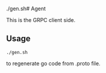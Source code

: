 ./gen.sh# Agent

This is the GRPC client side.

## Usage

```
./gen.sh
```
to regenerate go code from .proto file.
